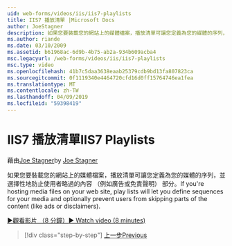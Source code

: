 ```yaml
---
uid: web-forms/videos/iis/iis7-playlists
title: IIS7 播放清單 |Microsoft Docs
author: JoeStagner
description: 如果您要裝載您的網站上的媒體檔案，播放清單可讓您定義為您的媒體的序列，並選擇性地防止使用者略過組件的 t...
ms.author: riande
ms.date: 03/10/2009
ms.assetid: b61968ac-6d9b-4b75-ab2a-934b609acba4
msc.legacyurl: /web-forms/videos/iis/iis7-playlists
msc.type: video
ms.openlocfilehash: 41b7c5daa3638eaab25379cdb9bd13fa807823ca
ms.sourcegitcommit: 0f1119340e4464720cfd16d0ff15764746ea1fea
ms.translationtype: MT
ms.contentlocale: zh-TW
ms.lasthandoff: 04/09/2019
ms.locfileid: "59398419"
---
```

# <a name="iis7-playlists"></a><span data-ttu-id="77422-103">IIS7 播放清單</span><span class="sxs-lookup"><span data-stu-id="77422-103">IIS7 Playlists</span></span>

<span data-ttu-id="77422-104">藉由[Joe Stagner](https://github.com/JoeStagner)</span><span class="sxs-lookup"><span data-stu-id="77422-104">by [Joe Stagner](https://github.com/JoeStagner)</span></span>

<span data-ttu-id="77422-105">如果您要裝載您的網站上的媒體檔案，播放清單可讓您定義為您的媒體的序列，並選擇性地防止使用者略過的內容 （例如廣告或免責聲明） 部分。</span><span class="sxs-lookup"><span data-stu-id="77422-105">If you're hosting media files on your web site, play lists will let you define sequences for your media and optionally prevent users from skipping parts of the content (like ads or disclaimers).</span></span>

[<span data-ttu-id="77422-106">&#9654;觀看影片 （8 分鐘）</span><span class="sxs-lookup"><span data-stu-id="77422-106">&#9654; Watch video (8 minutes)</span></span>](https://channel9.msdn.com/Blogs/ASP-NET-Site-Videos/iis7-playlists)

> [!div class="step-by-step"]
> [<span data-ttu-id="77422-107">上一步</span><span class="sxs-lookup"><span data-stu-id="77422-107">Previous</span></span>](bit-rate-throttling.md)
